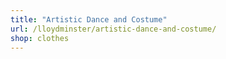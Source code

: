 ```yaml
---
title: "Artistic Dance and Costume"
url: /lloydminster/artistic-dance-and-costume/
shop: clothes
---
```

